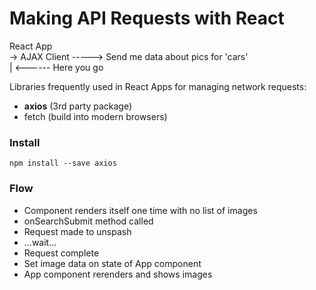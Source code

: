 # Making API Requests with React

React App   
-> AJAX Client -----> Send me data about pics for 'cars'  
             |
             <------ Here you go                          


Libraries frequently used in React Apps for managing network requests:

* **axios** (3rd party package)
* fetch (build into modern browsers)

### Install 
```
npm install --save axios
```

### Flow
* Component renders itself one time with no list of images
* onSearchSubmit method called
* Request made to unspash
* ...wait...
* Request complete
* Set image data on state of App component
* App component rerenders and shows images